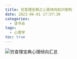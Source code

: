 ```yaml
---
title: 穷查理宝典之心里倾向知识架构
date: 2023-06-01 17:57:30
categories:
  - 读书会
tags:
  - 心理学
toc: true
---
```


![穷查理宝典心理倾向汇总](images/books/qiong.png)
